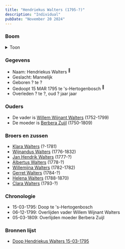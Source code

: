 ```yaml
---
title: "Hendriekus Walters (1795-?)"
description: "Individual"
pubDate: "November 20 2024"
---
```


### Boom
<details><summary>Toon</summary>

![test](https://www.plantuml.com/plantuml/svg/ZLB1IiD04BtlLmprq5CXCOqrfLGRRQsY8A8Kl9HDCgPhDhjbPqCffV_kcgHM4DJRClDctdlpzf8iDxOg9QD2g3Ktl8I4fqLkTAMoAosr0Mku8jT2PTbAP0YfCAd4vetbscwXn391Gqs9B1hKThj6zcrhAZaHx1W0nDfaQ9vN8YqK4er69HTgF8Q0xHdhmcDDHQoPw2o4b5Z2GhmhhYmik7JxgGESuDRp_5CFu6GQpC9PxBRltWJAR0-ZOSAJxJBHraeSZY62oSiD-8Fm52w-WQYef5nobIrJeuaIxVGuz1bSJwySEeeSUdyG4gDn9ZcyLk9T7lbznp-Bfy4q-8NV3-7kvVvJWFSV0I4yJ9x0F_SYw59lZiRg75MYALqTzOo66ymoeV9QSUDl4DR2PfxdzGCuaI9VsIrAgJTEt9wr1-lrMWHh7HmBxQGhrAq-Ex3DKML6O57HpmZwy9NXtr7uhRb15Fxd51Tr1EpIqRjl-W40)
</details>

### Gegevens
- Naam: Hendriekus Walters <sup><a href="../s00167/" style="text-decoration:none" title="Doop Hendriekus Walters 15-03-1795">:link:</a></sup>
- Geslacht: Mannelijk
- Geboren ? te ? 
- Gedoopt 15 MAR 1795 te 's-Hertogenbosch <sup><a href="../s00167/" style="text-decoration:none" title="Doop Hendriekus Walters 15-03-1795">:link:</a></sup>
- Overleden ? te ?, oud ? jaar jaar 

### Ouders
- De vader is [Willem Wijnant Walters](../i00120/) (1752-1799)
- De moeder is [Berbera Zuijl](../i00121/) (1750-1809)

### Broers en zussen
- [Klara Walters](../i00157/) (?-1781)
- [Wijnandus Walters](../i00101/) (1776-1832)
- [Jan Hendrik Walters](../i00160/) (1777-?)
- [Albertus Walters](../i00134/) (1778-?)
- [Willemijna Walters](../i00153/) (1782-1782)
- [Gerret Walters](../i00122/) (1784-?)
- [Helena Walters](../i00123/) (1788-1870)
- [Clara Walters](../i00135/) (1793-?)

### Chronologie
- 15-03-1795: Doop te 's-Hertogenbosch
- 06-12-1799: Overlijden vader Willem Wijnant Walters
- 05-03-1809: Overlijden moeder Berbera Zuijl

### Bronnen lijst
- [Doop Hendriekus Walters 15-03-1795](../s00167/)
